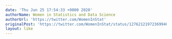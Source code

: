 ```yaml
---
date: 'Thu Jun 25 17:54:33 +0000 2020'
authorName: Women in Statistics and Data Science
authorUrl: 'https://twitter.com/WomenInStat'
originalPost: 'https://twitter.com/WomenInStat/status/1276212197236994048'
layout: like
---
```

